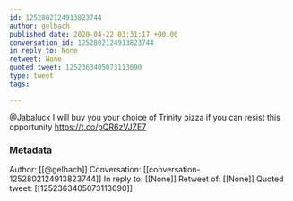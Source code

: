```yaml
---
id: 1252802124913823744
author: gelbach
published_date: 2020-04-22 03:31:17 +00:00
conversation_id: 1252802124913823744
in_reply_to: None
retweet: None
quoted_tweet: 1252363405073113090
type: tweet
tags:

---
```


@Jabaluck I will buy you your choice of Trinity pizza if you can resist this opportunity https://t.co/pQR6zVJZE7

### Metadata

Author: [[@gelbach]]
Conversation: [[conversation-1252802124913823744]]
In reply to: [[None]]
Retweet of: [[None]]
Quoted tweet: [[1252363405073113090]]
